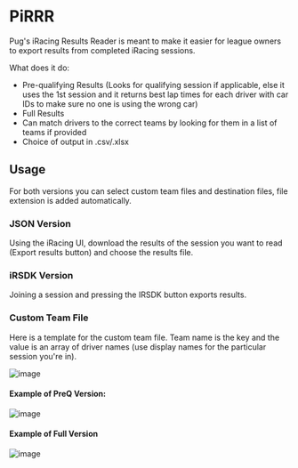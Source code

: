 # PiRRR
Pug's iRacing Results Reader is meant to make it easier for league owners to export results from completed iRacing sessions.

What does it do:
- Pre-qualifying Results (Looks for qualifying session if applicable, else it uses the 1st session and it returns best lap times for each driver with car IDs to make sure no one is using the wrong car)
- Full Results 
- Can match drivers to the correct teams by looking for them in a list of teams if provided
- Choice of output in .csv/.xlsx

## Usage

For both versions you can select custom team files and destination files, file extension is added automatically.

### JSON Version
Using the iRacing UI, download the results of the session you want to read (Export results button) and choose the results file.

### iRSDK Version
Joining a session and pressing the IRSDK button exports results.

### Custom Team File
Here is a template for the custom team file. Team name is the key and the value is an array of driver names (use display names for the particular session you're in).

![image](https://user-images.githubusercontent.com/46400065/187563886-e0408fc4-1763-406f-8bc9-40905bbc6fc4.png)

#### Example of PreQ Version:
![image](https://user-images.githubusercontent.com/46400065/187984924-08e0b227-59ab-46d6-94bf-4141a1e0b434.png)

#### Example of Full Version
![image](https://user-images.githubusercontent.com/46400065/187984982-ff854a52-3504-4067-b234-b976c9730475.png)
